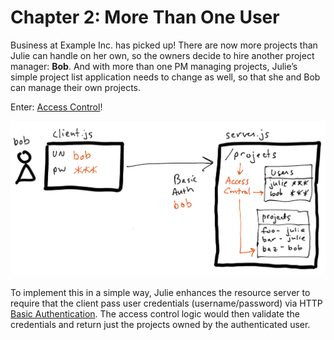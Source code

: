 # Chapter 2: More Than One User

Business at Example Inc. has picked up! There are now more projects than Julie can handle on her own, so the owners decide to hire another project manager: **Bob**. And with more than one PM managing projects, Julie’s simple project list application needs to change as well, so that she and Bob can manage their own projects. 

Enter: [Access Control](../terms.md#access-control)!

![](./diagram-01.png)

To implement this in a simple way, Julie enhances the resource server to require that the client pass user credentials (username/password) via HTTP [Basic Authentication](https://developer.mozilla.org/en-US/docs/Web/HTTP/Authentication). The access control logic would then validate the credentials and return just the projects owned by the authenticated user.
